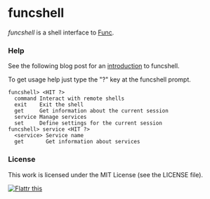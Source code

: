 funcshell
=========

_funcshell_ is a shell interface to [Func](https://fedorahosted.org/func/).

### Help

See the following blog post for an [introduction](http://www.silassewell.com/blog/2009/04/22/funcshell-a-shell-interface-to-func/) to funcshell.

To get usage help just type the "?" key at the funcshell prompt.

    funcshell> <HIT ?>
      command Interact with remote shells
      exit    Exit the shell
      get     Get information about the current session
      service Manage services
      set     Define settings for the current session
    funcshell> service <HIT ?>
      <service> Service name
      get       Get information about services

### License

This work is licensed under the MIT License (see the LICENSE file).

[![Flattr this][flattr-img]][flattr]

[flattr]: http://flattr.com/thing/33168/Funcshell
[flattr-img]: http://api.flattr.com/button/button-compact-static-100x17.png
